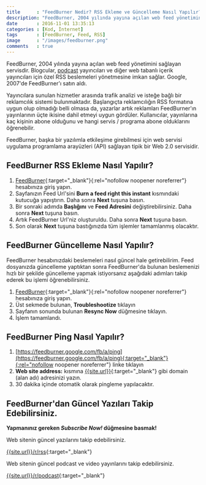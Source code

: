 ```yaml
---
title      : "FeedBurner Nedir? RSS Ekleme ve Güncelleme Nasıl Yapılır?"
description: "FeedBurner, 2004 yılında yayına açılan web feed yönetimini sağlayan servisdir. FeedBurner hesabınızdaki beslemeleri nasıl güncel hale getirebilirim."
date       : 2016-11-01 13:35:13
categories : [Kod, İnternet]
tags       : [FeedBurner, Feed, RSS]
image      : "/images/feedburner.png"
comments   : true
---
```


FeedBurner, 2004 yılında yayına açılan web feed yönetimini sağlayan servisdir. Blogcular, [podcast]({{site.url}}/podcast/)  yayıncıları ve diğer web tabanlı içerik yayıncıları için özel RSS beslemeleri yönetmesine imkan sağlar. Google, 2007'de FeedBurner'ı satın aldı.

Yayıncılara sunulan hizmetler arasında trafik analizi ve isteğe bağlı bir reklamcılık sistemi bulunmaktadır. Başlangıçta reklamcılığın RSS formatına uygun olup olmadığı belli olmasa da, yazarlar artık reklamları FeedBurner'ın yayınlarının üçte ikisine dahil etmeyi uygun gördüler. Kullanıcılar, yayınlarına kaç kişinin abone olduğunu ve hangi servis / programa abone olduklarını öğrenebilir.

FeedBurner, başka bir yazılımla etkileşime girebilmesi için web servisi uygulama programlama arayüzleri (API) sağlayan tipik bir Web 2.0 servisidir.

## FeedBurner RSS Ekleme Nasıl Yapılır?

1. [FeedBurner](https://feedburner.google.com/fb/a/myfeeds){:target="_blank"}{:rel="nofollow noopener noreferrer"} hesabınıza giriş yapın.
2. Sayfanızın Feed Url'sini **Burn a feed right this instant** kısmındaki kutucuğa yapıştırın. Daha sonra **Next** tuşuna basın.
3. Bir sonraki adımda **Başlığını** ve **Feed Adresini** değiştirebilirsiniz. Daha sonra **Next** tuşuna basın.
4. Artık FeedBurner Url'niz oluşturuldu. Daha sonra **Next** tuşuna basın.
5. Son olarak **Next** tuşuna bastığınızda tüm işlemler tamamlanmış olacaktır.

## FeedBurner Güncelleme Nasıl Yapılır?

FeedBurner hesabınızdaki beslemeleri nasıl güncel hale getirebilirim. Feed dosyanızda güncelleme yaptıktan sonra FeedBurner'da bulunan beslemenizi hızlı bir şekilde güncelleme yapmak istiyorsanız aşağıdaki adımları takip ederek bu işlemi öğrenebilirsiniz. 

1. [FeedBurner](https://feedburner.google.com/fb/a/myfeeds){:target="_blank"}{:rel="nofollow noopener noreferrer"} hesabınıza giriş yapın.
2. Üst sekmede bulunan, **Troubleshootize** tıklayın
3. Sayfanın sonunda bulunan **Resync Now** düğmesine tıklayın.
4. İşlem tamamlandı.

## FeedBurner Ping Nasıl Yapılır?

1. [https://feedburner.google.com/fb/a/ping](https://feedburner.google.com/fb/a/ping){:target="_blank"}{:rel="nofollow noopener noreferrer"} linke tıklayın
2. **Web site address:** kısmına [{{site.url}}]({{site.url}}){:target="_blank"} gibi domain (alan adı) adresinizi yazın.
3. 30 dakika içinde otomatik olarak pingleme yapılacaktır.


## FeedBurner'dan Güncel Yazıları Takip Edebilirsiniz.

**Yapmanınız gereken *Subscribe Now!* düğmesine basmak!**

Web sitenin güncel yazılarını takip edebilirsiniz.

[{{site.url}}/r/rss]({{site.url}}/r/rss){:target="_blank"}

Web sitenin güncel podcast ve video yayınlarını takip edebilirsiniz.

[{{site.url}}/r/podcast]({{site.url}}/r/podcast){:target="_blank"}